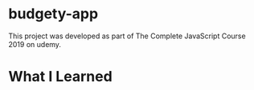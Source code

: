# budgety-app
This project was developed as part of The Complete JavaScript Course 2019 on udemy. 
# What I Learned
